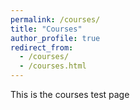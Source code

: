 ```yaml
---
permalink: /courses/
title: "Courses"
author_profile: true
redirect_from: 
  - /courses/
  - /courses.html
---
```


This is the courses test page
